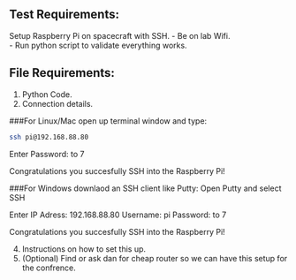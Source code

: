 ## Test Requirements:
Setup Raspberry Pi on spacecraft with SSH. 
    - Be on lab Wifi.  
    - Run python script to validate everything works.

## File Requirements:
1. Python Code.  
2. Connection details.


###For Linux/Mac open up terminal window and type:
```bash
ssh pi@192.168.88.80
```
Enter Password: to 7 

Congratulations you succesfully SSH into the Raspberry Pi! 

###For Windows downlaod an SSH client like Putty:
Open Putty and select SSH

Enter
IP Adress: 192.168.88.80
Username: pi
Password: to 7

Congratulations you succesfully SSH into the Raspberry Pi! 

4. Instructions on how to set this up.
5. (Optional) Find or ask dan for cheap router so we can have this setup for the confrence.
